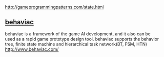 http://gameprogrammingpatterns.com/state.html


## [behaviac](https://github.com/Tencent/behaviac)
behaviac is a framework of the game AI development, and it also can be used as a rapid game prototype design tool. behaviac supports the behavior tree, finite state machine and hierarchical task network(BT, FSM, HTN) http://www.behaviac.com/
